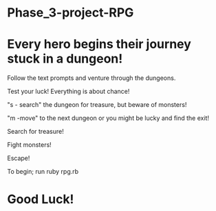 # Phase_3-project-RPG

# Every hero begins their journey stuck in a dungeon!
Follow the text prompts and venture through the dungeons.

Test your luck! Everything is about chance!

"s - search" the dungeon for treasure, but beware of monsters!

"m -move" to the next dungeon or you might be lucky and find the exit!

Search for treasure!

Fight monsters!

Escape!

To begin; run ruby rpg.rb

# Good Luck! 